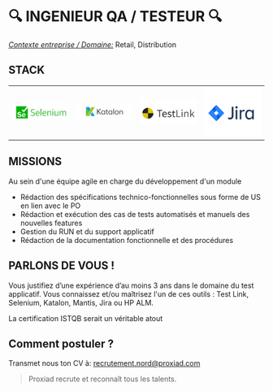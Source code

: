 # :mag: INGENIEUR QA / TESTEUR :mag:


<ins>*Contexte entreprise / Domaine:*</ins> Retail, Distribution


STACK
--- 

<table>
    <tr>
        <td><img src="/assets/images/Selenium.JPG" width="150" alt=""> </td>
        <td><img src="/assets/images/Katalon.png" width="150" alt=""> </td>
        <td><img src="/assets/images/TestLink.png" width="150" alt=""></td> 
        <td><img src="/assets/images/JIRA.png" width="150" alt=""></td>
    </tr>
</table>


MISSIONS
---

Au sein d'une équipe agile en charge du développement d'un module

* Rédaction des spécifications technico-fonctionnelles sous forme de US en lien avec le PO
* Rédaction et exécution des cas de tests automatisés et manuels des nouvelles features
* Gestion du RUN et du support applicatif
* Rédaction de la documentation fonctionnelle et des procédures



PARLONS DE VOUS !
---

Vous justifiez d’une expérience d’au moins 3 ans dans le domaine du test applicatif.
Vous connaissez et/ou maîtrisez l'un de ces outils : Test Link, Selenium, Katalon, Mantis, Jira ou HP ALM.

La certification ISTQB serait un véritable atout


**Comment postuler ?**
---
Transmet nous ton CV à: recrutement.nord@proxiad.com



> Proxiad recrute et reconnaît tous les talents.

